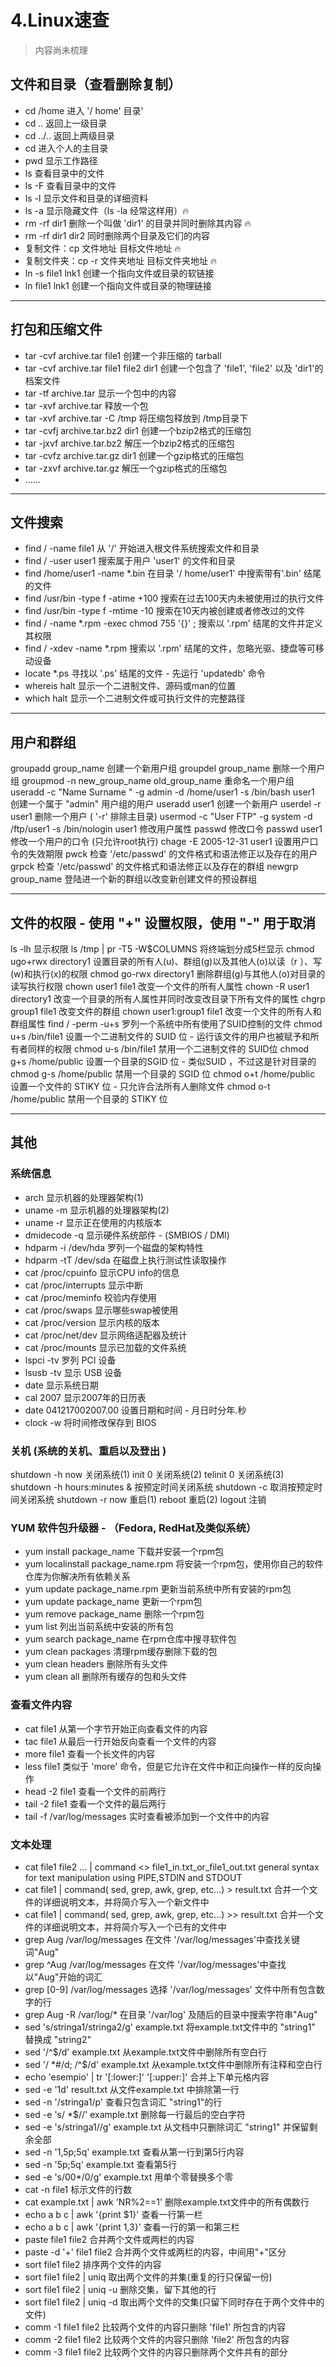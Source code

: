 # 4.Linux速查

> 内容尚未梳理

## 文件和目录（查看删除复制）

- cd /home 进入 '/ home' 目录' 
- cd .. 返回上一级目录 
- cd ../.. 返回上两级目录 
- cd 进入个人的主目录
- pwd 显示工作路径 
- ls 查看目录中的文件 
- ls -F 查看目录中的文件 
- ls -l 显示文件和目录的详细资料 
- ls -a 显示隐藏文件（ls -la 经常这样用）🔥
- rm -rf dir1 删除一个叫做 'dir1' 的目录并同时删除其内容  🔥
- rm -rf dir1 dir2 同时删除两个目录及它们的内容 
- 复制文件：cp 文件地址 目标文件地址 🔥
- 复制文件夹：cp -r 文件夹地址 目标文件夹地址 🔥
- ln -s file1 lnk1 创建一个指向文件或目录的软链接 
- ln file1 lnk1 创建一个指向文件或目录的物理链接 

---

## 打包和压缩文件 

- tar -cvf archive.tar file1 创建一个非压缩的 tarball 
- tar -cvf archive.tar file1 file2 dir1 创建一个包含了 'file1', 'file2' 以及 'dir1'的档案文件 
- tar -tf archive.tar 显示一个包中的内容 
- tar -xvf archive.tar 释放一个包 
- tar -xvf archive.tar -C /tmp 将压缩包释放到 /tmp目录下 
- tar -cvfj archive.tar.bz2 dir1 创建一个bzip2格式的压缩包 
- tar -jxvf archive.tar.bz2 解压一个bzip2格式的压缩包 
- tar -cvfz archive.tar.gz dir1 创建一个gzip格式的压缩包 
- tar -zxvf archive.tar.gz 解压一个gzip格式的压缩包 
- ......

---

## 文件搜索

- find / -name file1 从 '/' 开始进入根文件系统搜索文件和目录 
- find / -user user1 搜索属于用户 'user1' 的文件和目录 
- find /home/user1 -name \*.bin 在目录 '/ home/user1' 中搜索带有'.bin' 结尾的文件 
- find /usr/bin -type f -atime +100 搜索在过去100天内未被使用过的执行文件 
- find /usr/bin -type f -mtime -10 搜索在10天内被创建或者修改过的文件 
- find / -name \*.rpm -exec chmod 755 '{}' \; 搜索以 '.rpm' 结尾的文件并定义其权限 
- find / -xdev -name \*.rpm 搜索以 '.rpm' 结尾的文件，忽略光驱、捷盘等可移动设备 
- locate \*.ps 寻找以 '.ps' 结尾的文件 - 先运行 'updatedb' 命令 
- whereis halt 显示一个二进制文件、源码或man的位置 
- which halt 显示一个二进制文件或可执行文件的完整路径 

---

## 用户和群组 

groupadd group_name 创建一个新用户组 
groupdel group_name 删除一个用户组 
groupmod -n new_group_name old_group_name 重命名一个用户组 
useradd -c "Name Surname " -g admin -d /home/user1 -s /bin/bash user1 创建一个属于 "admin" 用户组的用户 
useradd user1 创建一个新用户 
userdel -r user1 删除一个用户 ( '-r' 排除主目录) 
usermod -c "User FTP" -g system -d /ftp/user1 -s /bin/nologin user1 修改用户属性 
passwd 修改口令 
passwd user1 修改一个用户的口令 (只允许root执行) 
chage -E 2005-12-31 user1 设置用户口令的失效期限 
pwck 检查 '/etc/passwd' 的文件格式和语法修正以及存在的用户 
grpck 检查 '/etc/passwd' 的文件格式和语法修正以及存在的群组 
newgrp group_name 登陆进一个新的群组以改变新创建文件的预设群组

---

## 文件的权限 - 使用 "+" 设置权限，使用 "-" 用于取消 

ls -lh 显示权限 
ls /tmp | pr -T5 -W$COLUMNS 将终端划分成5栏显示 
chmod ugo+rwx directory1 设置目录的所有人(u)、群组(g)以及其他人(o)以读（r ）、写(w)和执行(x)的权限 
chmod go-rwx directory1 删除群组(g)与其他人(o)对目录的读写执行权限 
chown user1 file1 改变一个文件的所有人属性 
chown -R user1 directory1 改变一个目录的所有人属性并同时改变改目录下所有文件的属性 
chgrp group1 file1 改变文件的群组 
chown user1:group1 file1 改变一个文件的所有人和群组属性 
find / -perm -u+s 罗列一个系统中所有使用了SUID控制的文件 
chmod u+s /bin/file1 设置一个二进制文件的 SUID 位 - 运行该文件的用户也被赋予和所有者同样的权限 
chmod u-s /bin/file1 禁用一个二进制文件的 SUID位 
chmod g+s /home/public 设置一个目录的SGID 位 - 类似SUID ，不过这是针对目录的 
chmod g-s /home/public 禁用一个目录的 SGID 位 
chmod o+t /home/public 设置一个文件的 STIKY 位 - 只允许合法所有人删除文件 
chmod o-t /home/public 禁用一个目录的 STIKY 位 

---

## 其他

### 系统信息

- arch 显示机器的处理器架构(1) 
- uname -m 显示机器的处理器架构(2) 
- uname -r 显示正在使用的内核版本 
- dmidecode -q 显示硬件系统部件 - (SMBIOS / DMI) 
- hdparm -i /dev/hda 罗列一个磁盘的架构特性 
- hdparm -tT /dev/sda 在磁盘上执行测试性读取操作 
- cat /proc/cpuinfo 显示CPU info的信息 
- cat /proc/interrupts 显示中断 
- cat /proc/meminfo 校验内存使用 
- cat /proc/swaps 显示哪些swap被使用 
- cat /proc/version 显示内核的版本 
- cat /proc/net/dev 显示网络适配器及统计 
- cat /proc/mounts 显示已加载的文件系统 
- lspci -tv 罗列 PCI 设备 
- lsusb -tv 显示 USB 设备 
- date 显示系统日期 
- cal 2007 显示2007年的日历表 
- date 041217002007.00 设置日期和时间 - 月日时分年.秒 
- clock -w 将时间修改保存到 BIOS 

### 关机 (系统的关机、重启以及登出 ) 

shutdown -h now 关闭系统(1) 
init 0 关闭系统(2) 
telinit 0 关闭系统(3) 
shutdown -h hours:minutes & 按预定时间关闭系统 
shutdown -c 取消按预定时间关闭系统 
shutdown -r now 重启(1) 
reboot 重启(2) 
logout 注销 

### YUM 软件包升级器 - （Fedora, RedHat及类似系统） 

- yum install package_name 下载并安装一个rpm包 
- yum localinstall package_name.rpm 将安装一个rpm包，使用你自己的软件仓库为你解决所有依赖关系 
- yum update package_name.rpm 更新当前系统中所有安装的rpm包 
- yum update package_name 更新一个rpm包 
- yum remove package_name 删除一个rpm包 
- yum list 列出当前系统中安装的所有包 
- yum search package_name 在rpm仓库中搜寻软件包 
- yum clean packages 清理rpm缓存删除下载的包 
- yum clean headers 删除所有头文件 
- yum clean all 删除所有缓存的包和头文件

### 查看文件内容

- cat file1 从第一个字节开始正向查看文件的内容 
- tac file1 从最后一行开始反向查看一个文件的内容 
- more file1 查看一个长文件的内容 
- less file1 类似于 'more' 命令，但是它允许在文件中和正向操作一样的反向操作 
- head -2 file1 查看一个文件的前两行 
- tail -2 file1 查看一个文件的最后两行 
- tail -f /var/log/messages 实时查看被添加到一个文件中的内容 



### 文本处理 

- cat file1 file2 ... | command <> file1_in.txt_or_file1_out.txt general syntax for text manipulation using PIPE,STDIN and STDOUT 
- cat file1 | command( sed, grep, awk, grep, etc...) > result.txt 合并一个文件的详细说明文本，并将简介写入一个新文件中 
- cat file1 | command( sed, grep, awk, grep, etc...) >> result.txt 合并一个文件的详细说明文本，并将简介写入一个已有的文件中 
- grep Aug /var/log/messages 在文件 '/var/log/messages'中查找关键词"Aug" 
- grep ^Aug /var/log/messages 在文件 '/var/log/messages'中查找以"Aug"开始的词汇 
- grep [0-9] /var/log/messages 选择 '/var/log/messages' 文件中所有包含数字的行 
- grep Aug -R /var/log/* 在目录 '/var/log' 及随后的目录中搜索字符串"Aug" 
- sed 's/stringa1/stringa2/g' example.txt 将example.txt文件中的 "string1" 替换成 "string2" 
- sed '/^$/d' example.txt 从example.txt文件中删除所有空白行 
- sed '/ *#/d; /^$/d' example.txt 从example.txt文件中删除所有注释和空白行 
- echo 'esempio' | tr '[:lower:]' '[:upper:]' 合并上下单元格内容 
- sed -e '1d' result.txt 从文件example.txt 中排除第一行 
- sed -n '/stringa1/p' 查看只包含词汇 "string1"的行 
- sed -e 's/ *$//' example.txt 删除每一行最后的空白字符 
- sed -e 's/stringa1//g' example.txt 从文档中只删除词汇 "string1" 并保留剩余全部 
- sed -n '1,5p;5q' example.txt 查看从第一行到第5行内容 
- sed -n '5p;5q' example.txt 查看第5行 
- sed -e 's/00*/0/g' example.txt 用单个零替换多个零 
- cat -n file1 标示文件的行数 
- cat example.txt | awk 'NR%2==1' 删除example.txt文件中的所有偶数行 
- echo a b c | awk '{print $1}' 查看一行第一栏 
- echo a b c | awk '{print $1,$3}' 查看一行的第一和第三栏 
- paste file1 file2 合并两个文件或两栏的内容 
- paste -d '+' file1 file2 合并两个文件或两栏的内容，中间用"+"区分 
- sort file1 file2 排序两个文件的内容 
- sort file1 file2 | uniq 取出两个文件的并集(重复的行只保留一份) 
- sort file1 file2 | uniq -u 删除交集，留下其他的行 
- sort file1 file2 | uniq -d 取出两个文件的交集(只留下同时存在于两个文件中的文件) 
- comm -1 file1 file2 比较两个文件的内容只删除 'file1' 所包含的内容 
- comm -2 file1 file2 比较两个文件的内容只删除 'file2' 所包含的内容 
- comm -3 file1 file2 比较两个文件的内容只删除两个文件共有的部分 